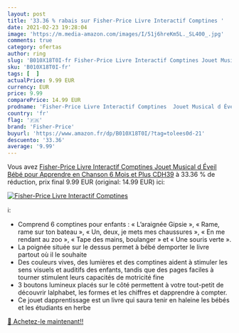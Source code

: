 ```yaml
---
layout: post
title: '33.36 % rabais sur Fisher-Price Livre Interactif Comptines '
date: 2021-02-23 19:28:04
image: 'https://m.media-amazon.com/images/I/51j6hreKm5L._SL400_.jpg'
comments: true
category: ofertas
author: ring
slug: 'B010X18T0I-fr Fisher-Price Livre Interactif Comptines Jouet Musical d...'
sku: 'B010X18T0I-fr'
tags: [  ]
actualPrice: 9.99 EUR
currency: EUR
price: 9.99
comparePrice: 14.99 EUR
prodname: 'Fisher-Price Livre Interactif Comptines  Jouet Musical d Éveil Bébé pour Apprendre en Chanson  6 Mois et Plus  CDH39'
country: 'fr'
flag: '🇫🇷'
brand: 'Fisher-Price'
buyurl: 'https://www.amazon.fr/dp/B010X18T0I/?tag=tolees0d-21'
descuento: '33.36'
average: '9.99'
---
```


Vous avez [Fisher-Price Livre Interactif Comptines  Jouet Musical d Éveil Bébé pour Apprendre en Chanson  6 Mois et Plus  CDH39](https://www.amazon.fr/dp/B010X18T0I/?tag=tolees0d-21)  à  33.36 % de réduction, prix final  9.99 EUR (original: 14.99 EUR) ici:

[![Fisher-Price Livre Interactif Comptines ](https://m.media-amazon.com/images/I/51j6hreKm5L._SL400_.jpg)](https://www.amazon.fr/dp/B010X18T0I/?tag=tolees0d-21)

ℹ️:

- Comprend 6 comptines pour enfants : « L’araignée Gipsie », « Rame, rame sur ton bateau », « Un, deux, je mets mes chaussures », « En me rendant au zoo », « Tape des mains, boulanger » et « Une souris verte ».
- La poignée située sur le dessus permet à bébé demporter le livre partout où il le souhaite
- Des couleurs vives, des lumières et des comptines aident à stimuler les sens visuels et auditifs des enfants, tandis que des pages faciles à tourner stimulent leurs capacités de motricité fine
- 3 boutons lumineux placés sur le côté permettent à votre tout-petit de découvrir lalphabet, les formes et les chiffres et dapprendre à compter.
- Ce jouet dapprentissage est un livre qui saura tenir en haleine les bébés et les étudiants en herbe

[🛒 Achetez-le maintenant!!](https://www.amazon.fr/dp/B010X18T0I/?tag=tolees0d-21)
